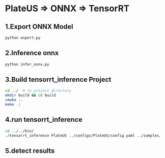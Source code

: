 
# PlateUS => ONNX => TensorRT


## 1.Export ONNX Model

```bash
python export.py 

```

## 2.Inference onnx
```bash
python infer_onnx.py 

```
## 3.Build tensorrt_inference Project
```bash
cd ../  # in project directory
mkdir build && cd build
cmake ..
make -j
```

## 4.run tensorrt_inference
```bash
cd ../../bin/
./tensorrt_inference PlateUS ../configs/PlateUS/config.yaml ../samples/plate
```

## 5.detect results
